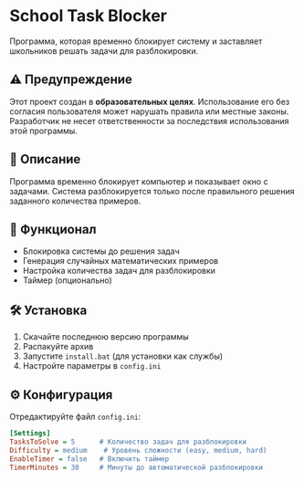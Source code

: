 # School Task Blocker

Программа, которая временно блокирует систему и заставляет школьников решать задачи для разблокировки.

## ⚠️ Предупреждение
Этот проект создан в **образовательных целях**. Использование его без согласия пользователя может нарушать правила или местные законы. Разработчик не несет ответственности за последствия использования этой программы.

## 📝 Описание
Программа временно блокирует компьютер и показывает окно с задачами. Система разблокируется только после правильного решения заданного количества примеров.

## 🔧 Функционал
- Блокировка системы до решения задач
- Генерация случайных математических примеров
- Настройка количества задач для разблокировки
- Таймер (опционально)

## 🛠️ Установка
1. Скачайте последнюю версию программы
2. Распакуйте архив
3. Запустите `install.bat` (для установки как службы)
4. Настройте параметры в `config.ini`

## ⚙️ Конфигурация
Отредактируйте файл `config.ini`:
```ini
[Settings]
TasksToSolve = 5      # Количество задач для разблокировки
Difficulty = medium    # Уровень сложности (easy, medium, hard)
EnableTimer = false   # Включить таймер
TimerMinutes = 30     # Минуты до автоматической разблокировки
